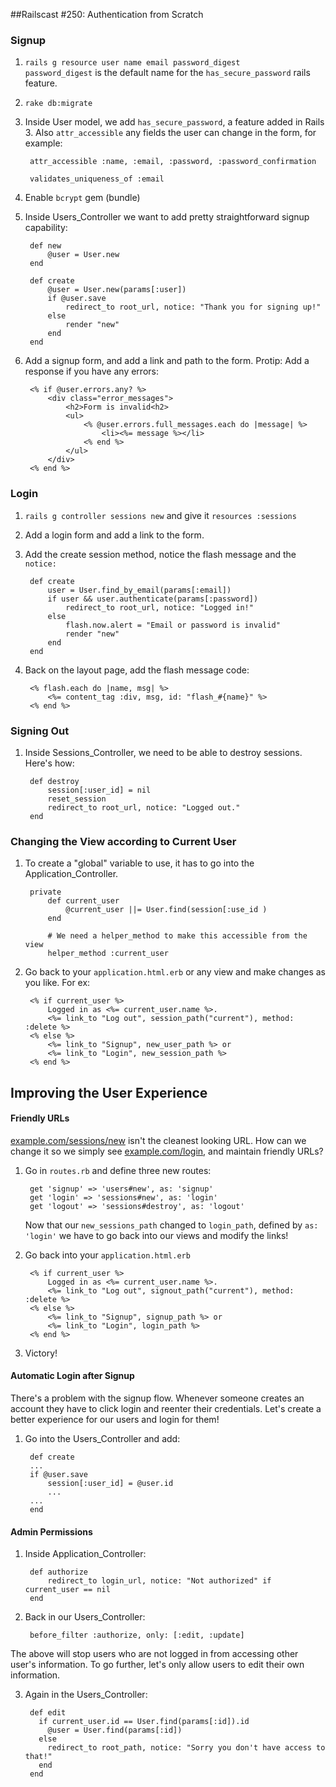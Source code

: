 ##Railscast #250: Authentication from Scratch


### Signup

1. `rails g resource user name email password_digest`<br /> 
`password_digest` is the default name for the `has_secure_password` rails feature.
2. `rake db:migrate`
3. Inside User model, we add `has_secure_password`, a feature added in Rails 3. Also `attr_accessible` any fields the user can change in the form, for example:

		attr_accessible :name, :email, :password, :password_confirmation
		
		validates_uniqueness_of :email


4. Enable `bcrypt` gem (bundle)
5. Inside Users_Controller we want to add pretty straightforward signup capability:

		def new
			@user = User.new
		end
		
		def create
			@user = User.new(params[:user])
			if @user.save
				redirect_to root_url, notice: "Thank you for signing up!"
			else
				render "new"
			end
		end
		
6. Add a signup form, and add a link and path to the form. Protip: Add a response if you have any errors:
		
		<% if @user.errors.any? %>
			<div class="error_messages">
				<h2>Form is invalid<h2>
				<ul>
					<% @user.errors.full_messages.each do |message| %>
						<li><%= message %></li>
					<% end %>
				</ul>
			</div>
		<% end %>
				
### Login

1. `rails g controller sessions new` and give it `resources :sessions`
2. Add a login form and add a link to the form.
3. Add the create session method, notice the flash message and the `notice:`
		
		def create
			user = User.find_by_email(params[:email])
			if user && user.authenticate(params[:password])
				redirect_to root_url, notice: "Logged in!"
			else
				flash.now.alert = "Email or password is invalid"
				render "new"
			end
		end
4. Back on the layout page, add the flash message code:

		<% flash.each do |name, msg| %>
			<%= content_tag :div, msg, id: "flash_#{name}" %>
		<% end %>
		
### Signing Out

1. Inside Sessions_Controller, we need to be able to destroy sessions. Here's how:

		def destroy
			session[:user_id] = nil
			reset_session
			redirect_to root_url, notice: "Logged out."
		end		



### Changing the View according to Current User

1. To create a "global" variable to use, it has to go into the Application_Controller. 

		private
			def current_user
				@current_user ||= User.find(session[:use_id	)	
			end
			
			# We need a helper_method to make this accessible from the view
			helper_method :current_user
			
2. Go back to your `application.html.erb` or any view and make changes as you like. For ex:

		<% if current_user %>
			Logged in as <%= current_user.name %>.
			<%= link_to "Log out", session_path("current"), method: :delete %>
		<% else %>
			<%= link_to "Signup", new_user_path %> or
			<%= link_to "Login", new_session_path %>
		<% end %>
		

## Improving the User Experience

#### Friendly URLs

[example.com/sessions/new](example.com/sessions/new) isn't the cleanest looking URL. How can we change it so we simply see [example.com/login](example.com/login), and maintain friendly URLs?

1. Go in `routes.rb` and define three new routes:

		get 'signup' => 'users#new', as: 'signup'
		get 'login' => 'sessions#new', as: 'login'
		get 'logout' => 'sessions#destroy', as: 'logout'
		
	Now that our `new_sessions_path` changed to `login_path`, defined by  `as: 'login'` we have to go back into our views and modify the links!
	
2. Go back into your `application.html.erb`

		<% if current_user %>
			Logged in as <%= current_user.name %>.
			<%= link_to "Log out", signout_path("current"), method: :delete %>
		<% else %>
			<%= link_to "Signup", signup_path %> or
			<%= link_to "Login", login_path %>
		<% end %>
	
3. Victory!

#### Automatic Login after Signup

There's a problem with the signup flow. Whenever someone creates an account they have to click login and reenter their credentials. Let's create a better experience for our users and login for them!

1. Go into the Users_Controller and add:
		
		def create
		...
		if @user.save
			session[:user_id] = @user.id
			...
		...
		end
		
#### Admin Permissions

1. Inside Application_Controller:

		def authorize
			redirect_to login_url, notice: "Not authorized" if current_user == nil
		end

2. Back in our Users_Controller:

		before_filter :authorize, only: [:edit, :update]

The above will stop users who are not logged in from accessing other user's information. To go further, let's only allow users to edit their own information.

3. Again in the Users_Controller:

		def edit
		  if current_user.id == User.find(params[:id]).id
		    @user = User.find(params[:id])
		  else
		    redirect_to root_path, notice: "Sorry you don't have access to that!"
		  end
		end
	

